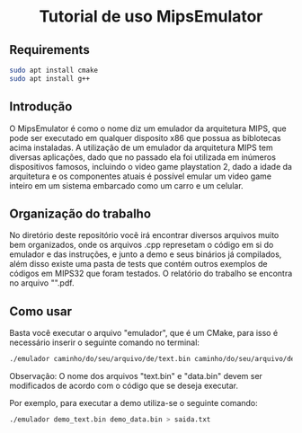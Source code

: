 <h1 align="center">Tutorial de uso MipsEmulator</h1>

<h2> Requirements </h2>

```bash
sudo apt install cmake
sudo apt install g++
```

<h2>Introdução</h2>


O MipsEmulator é como o nome diz um emulador da arquitetura MIPS, que pode ser executado em qualquer disposito x86 que possua as biblotecas acima instaladas.
A utilização de um emulador da arquitetura MIPS tem diversas aplicações, dado que no passado ela foi utilizada em inúmeros dispositivos famosos, incluindo o video game playstation 2, dado a idade da arquitetura e os componentes atuais é possível emular um video game inteiro em um sistema embarcado como um carro e um celular.  



<h2> Organização do trabalho</h2>


No diretório deste repositório vocẽ irá encontrar diversos arquivos muito bem organizados, onde os arquivos .cpp represetam o código em si do emulador e das instruções, e junto a demo e seus binários já compilados, além disso existe uma pasta de tests que contém outros exemplos de códigos em MIPS32 que foram testados.
O relatório do trabalho se encontra no arquivo "".pdf.


<h2>Como usar</h2>


Basta você executar o arquivo "emulador", que é um CMake, para isso é necessário inserir o seguinte comando no terminal:

```bash
./emulador caminho/do/seu/arquivo/de/text.bin caminho/do/seu/arquivo/de/data.bin > saida.txt
```
Observação: O nome dos arquivos "text.bin" e "data.bin" devem ser modificados de acordo com o código que se deseja executar.  

Por exemplo, para executar a demo utiliza-se o seguinte comando:

```bash
./emulador demo_text.bin demo_data.bin > saida.txt 
```
